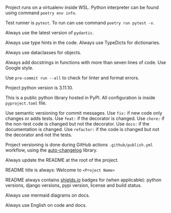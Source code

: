 Project runs on a virtualenv inside WSL. Python interpreter can be found using command `poetry env info`.

Test runner is `pytest`. To run can use command `poetry run pytest -v`.

Always use the latest version of `pydantic`.

Always use type hints in the code. Always use TypeDicts for dictionaries.

Always use dataclasses for objects.

Always add docstrings in functions with more than seven lines of code. Use Google style.

Use `pre-commit run --all` to check for linter and format errors.

Project python version is 3.11.10.

This is a public python library hosted in PyPI. All configuration is inside `pyproject.toml` file.

Use semantic versioning for commit messages. Use `fix:` if new code only changes or adds tests. Use `feat:` if the decorator is changed. Use `chore:` if the non-test code is changed but not the decorator. Use `docs:` if the documentation is changed. Use `refactor:` if the code is changed but not the decorator and not the tests.

Project versioning is done during GitHub actions `.github/publish.yml` workflow, using the [auto-changelog](https://github.com/KeNaCo/auto-changelog) library.

Always update the README at the root of the project.

README title is always: Welcome to `<Project Name>`

README always contains [shields.io](https://shields.io/docs) badges for (when applicable): python versions, django versions, pypi version, license and build status.

Always use mermaid diagrams on docs.

Always use English on code and docs.
